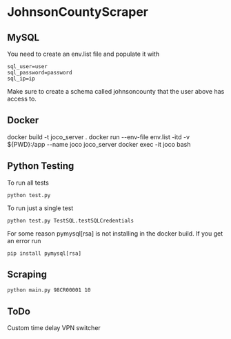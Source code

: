 # JohnsonCountyScraper

## MySQL
You need to create an env.list file and populate it with
```
sql_user=user
sql_password=password
sql_ip=ip
```
Make sure to create a schema called johnsoncounty that the user above has access to.

## Docker
docker build -t joco_server .
docker run --env-file env.list -itd -v ${PWD}:/app --name joco joco_server
docker exec -it joco bash

## Python Testing
To run all tests
```
python test.py
```
To run just a single test
```
python test.py TestSQL.testSQLCredentials
```
For some reason pymysql[rsa] is not installing in the docker build. If you get an error run
```
pip install pymysql[rsa]
```
## Scraping
```
python main.py 98CR00001 10
```
## ToDo
Custom time delay
VPN switcher
